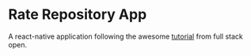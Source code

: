 # Rate Repository App

A react-native application following the awesome
[tutorial](https://fullstackopen.com/en/part10/introduction_to_react_native)
from full stack open.
